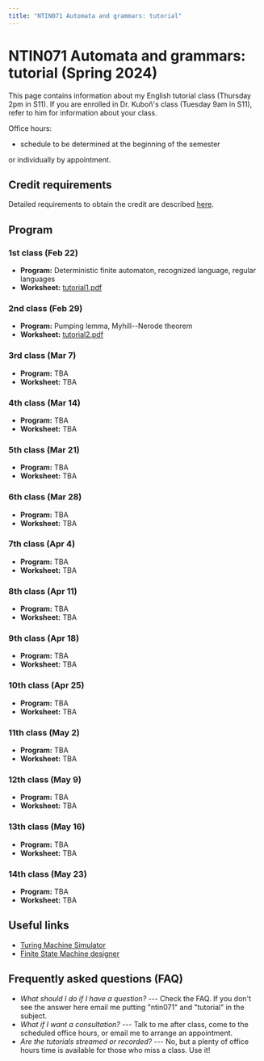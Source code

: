```yaml
---
title: "NTIN071 Automata and grammars: tutorial"
---
```


# NTIN071 Automata and grammars: tutorial (Spring 2024)

This page contains information about my English tutorial class (Thursday 2pm in S11). If you are enrolled in Dr. Kuboň's class (Tuesday 9am in S11), refer to him for information about your class.

Office hours:

* schedule to be determined at the beginning of the semester

or individually by appointment.

## Credit requirements

Detailed requirements to obtain the credit are described [here](https://github.com/jbulin-mff-uk/ntin071/raw/main/tutorial/credit-requirements.txt).

## Program

### 1st class (Feb 22)

* **Program:** Deterministic finite automaton, recognized language, regular languages
* **Worksheet:** [tutorial1.pdf](https://github.com/jbulin-mff-uk/ntin071/raw/main/tutorial/tutorial1.pdf)

### 2nd class (Feb 29)

* **Program:** Pumping lemma, Myhill--Nerode theorem
* **Worksheet:** [tutorial2.pdf](https://github.com/jbulin-mff-uk/ntin071/raw/main/tutorial/tutorial2.pdf)

### 3rd class (Mar 7)

* **Program:** TBA
* **Worksheet:** TBA

### 4th class (Mar 14)

* **Program:** TBA
* **Worksheet:** TBA

### 5th class (Mar 21)

* **Program:** TBA
* **Worksheet:** TBA

### 6th class (Mar 28)

* **Program:** TBA
* **Worksheet:** TBA

### 7th class (Apr 4)

* **Program:** TBA
* **Worksheet:** TBA

### 8th class (Apr 11)

* **Program:** TBA
* **Worksheet:** TBA

### 9th class (Apr 18)

* **Program:** TBA
* **Worksheet:** TBA

### 10th class (Apr 25)

* **Program:** TBA
* **Worksheet:** TBA

### 11th class (May 2)

* **Program:** TBA
* **Worksheet:** TBA

### 12th class (May 9)

* **Program:** TBA
* **Worksheet:** TBA

### 13th class (May 16)

* **Program:** TBA
* **Worksheet:** TBA

### 14th class (May 23)

* **Program:** TBA
* **Worksheet:** TBA

## Useful links

* [Turing Machine Simulator](https://turingmachinesimulator.com/)
* [Finite State Machine designer](http://madebyevan.com/fsm/)


## Frequently asked questions (FAQ)

* _What should I do if I have a question?_ --- Check the FAQ. If you don't see the answer here email me putting "ntin071" and "tutorial" in the subject.
* _What if I want a consultation?_ --- Talk to me after class, come to the scheduled office hours, or email me to arrange an appointment.
* _Are the tutorials streamed or recorded?_ --- No, but a plenty of office hours time is available for those who miss a class. Use it!

